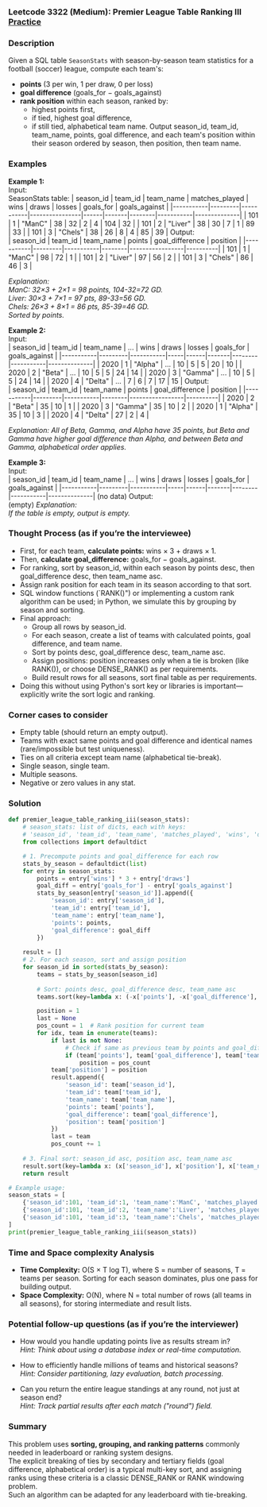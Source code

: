 ### Leetcode 3322 (Medium): Premier League Table Ranking III [Practice](https://leetcode.com/problems/premier-league-table-ranking-iii)

### Description  
Given a SQL table `SeasonStats` with season-by-season team statistics for a football (soccer) league, compute each team's:
- **points** (3 per win, 1 per draw, 0 per loss)
- **goal difference** (goals_for − goals_against)
- **rank position** within each season, ranked by:
  - highest points first,
  - if tied, highest goal difference,
  - if still tied, alphabetical team name.
Output season_id, team_id, team_name, points, goal difference, and each team's position within their season ordered by season, then position, then team name.

### Examples  

**Example 1:**  
Input:  
SeasonStats table:
| season_id | team_id | team_name | matches_played | wins | draws | losses | goals_for | goals_against |
|-----------|---------|-----------|----------------|------|-------|--------|-----------|--------------|
|    101    |    1    |  "ManC"   |       38       |  32  |   2   |   4    |    104    |      32      |
|    101    |    2    |  "Liver"  |       38       |  30  |   7   |   1    |     89    |      33      |
|    101    |    3    |  "Chels"  |       38       |  26  |   8   |   4    |     85    |      39      |
Output:  
| season_id | team_id | team_name | points | goal_difference | position |
|-----------|---------|-----------|--------|-----------------|----------|
|    101    |    1    |  "ManC"   |  98    |       72        |     1    |
|    101    |    2    |  "Liver"  |  97    |       56        |     2    |
|    101    |    3    |  "Chels"  |  86    |       46        |     3    |

*Explanation:  
ManC: 32×3 + 2×1 = 98 points, 104-32=72 GD.  
Liver: 30×3 + 7×1 = 97 pts, 89-33=56 GD.  
Chels: 26×3 + 8×1 = 86 pts, 85-39=46 GD.  
Sorted by points.*

**Example 2:**  
Input:  
| season_id | team_id | team_name | ... | wins | draws | losses | goals_for | goals_against |
|-----------|---------|-----------|-----|------|-------|--------|-----------|--------------|
|   2020    |   1     | "Alpha"   | ... |  10  |   5   |   5    |    20     |     10       |
|   2020    |   2     | "Beta"    | ... |  10  |   5   |   5    |    24     |     14       |
|   2020    |   3     | "Gamma"   | ... |  10  |   5   |   5    |    24     |     14       |
|   2020    |   4     | "Delta"   | ... |   7  |   6   |   7    |    17     |     15       |
Output:  
| season_id | team_id | team_name | points | goal_difference | position |
|-----------|---------|-----------|--------|-----------------|----------|
|   2020    |   2     | "Beta"    |  35    |       10        |   1      |
|   2020    |   3     | "Gamma"   |  35    |       10        |   2      |
|   2020    |   1     | "Alpha"   |  35    |       10        |   3      |
|   2020    |   4     | "Delta"   |  27    |        2        |   4      |

*Explanation:
All of Beta, Gamma, and Alpha have 35 points, but Beta and Gamma have higher goal difference than Alpha, and between Beta and Gamma, alphabetical order applies.*

**Example 3:**  
Input:  
| season_id | team_id | team_name | ... | wins | draws | losses | goals_for | goals_against |
|-----------|---------|-----------|-----|------|-------|--------|-----------|--------------|
(no data)
Output:  
(empty)
*Explanation:  
If the table is empty, output is empty.*

### Thought Process (as if you’re the interviewee)  
- First, for each team, **calculate points:** wins × 3 + draws × 1.
- Then, **calculate goal_difference:** goals_for − goals_against.
- For ranking, sort by season_id, within each season by points desc, then goal_difference desc, then team_name asc.
- Assign rank position for each team in its season according to that sort.
- SQL window functions (`RANK()") or implementing a custom rank algorithm can be used; in Python, we simulate this by grouping by season and sorting.
- Final approach:  
  - Group all rows by season_id.
  - For each season, create a list of teams with calculated points, goal difference, and team name.
  - Sort by points desc, goal_difference desc, team_name asc.
  - Assign positions: position increases only when a tie is broken (like RANK()), or choose DENSE_RANK() as per requirements.
  - Build result rows for all seasons, sort final table as per requirements.
- Doing this without using Python's sort key or libraries is important—explicitly write the sort logic and ranking.

### Corner cases to consider  
- Empty table (should return an empty output).
- Teams with exact same points and goal difference and identical names (rare/impossible but test uniqueness).
- Ties on all criteria except team name (alphabetical tie-break).
- Single season, single team.
- Multiple seasons.
- Negative or zero values in any stat.

### Solution

```python
def premier_league_table_ranking_iii(season_stats):
    # season_stats: list of dicts, each with keys:
    # 'season_id', 'team_id', 'team_name', 'matches_played', 'wins', 'draws', 'losses', 'goals_for', 'goals_against'
    from collections import defaultdict

    # 1. Precompute points and goal_difference for each row
    stats_by_season = defaultdict(list)
    for entry in season_stats:
        points = entry['wins'] * 3 + entry['draws']
        goal_diff = entry['goals_for'] - entry['goals_against']
        stats_by_season[entry['season_id']].append({
            'season_id': entry['season_id'],
            'team_id': entry['team_id'],
            'team_name': entry['team_name'],
            'points': points,
            'goal_difference': goal_diff
        })
    
    result = []
    # 2. For each season, sort and assign position
    for season_id in sorted(stats_by_season):
        teams = stats_by_season[season_id]
        
        # Sort: points desc, goal_difference desc, team_name asc
        teams.sort(key=lambda x: (-x['points'], -x['goal_difference'], x['team_name']))

        position = 1
        last = None
        pos_count = 1  # Rank position for current team
        for idx, team in enumerate(teams):
            if last is not None:
                # Check if same as previous team by points and goal_diff and team_name
                if (team['points'], team['goal_difference'], team['team_name']) != (last['points'], last['goal_difference'], last['team_name']):
                    position = pos_count
            team['position'] = position
            result.append({
                'season_id': team['season_id'],
                'team_id': team['team_id'],
                'team_name': team['team_name'],
                'points': team['points'],
                'goal_difference': team['goal_difference'],
                'position': team['position']
            })
            last = team
            pos_count += 1
    
    # 3. Final sort: season_id asc, position asc, team_name asc
    result.sort(key=lambda x: (x['season_id'], x['position'], x['team_name']))
    return result

# Example usage:
season_stats = [
    {'season_id':101, 'team_id':1, 'team_name':'ManC', 'matches_played':38, 'wins':32, 'draws':2, 'losses':4, 'goals_for':104, 'goals_against':32},
    {'season_id':101, 'team_id':2, 'team_name':'Liver', 'matches_played':38, 'wins':30, 'draws':7, 'losses':1, 'goals_for':89, 'goals_against':33},
    {'season_id':101, 'team_id':3, 'team_name':'Chels', 'matches_played':38, 'wins':26, 'draws':8, 'losses':4, 'goals_for':85, 'goals_against':39},
]
print(premier_league_table_ranking_iii(season_stats))
```

### Time and Space complexity Analysis  

- **Time Complexity:** O(S × T log T), where S = number of seasons, T = teams per season. Sorting for each season dominates, plus one pass for building output.
- **Space Complexity:** O(N), where N = total number of rows (all teams in all seasons), for storing intermediate and result lists.

### Potential follow-up questions (as if you’re the interviewer)  

- How would you handle updating points live as results stream in?  
  *Hint: Think about using a database index or real-time computation.*

- How to efficiently handle millions of teams and historical seasons?  
  *Hint: Consider partitioning, lazy evaluation, batch processing.*

- Can you return the entire league standings at any round, not just at season end?  
  *Hint: Track partial results after each match ("round") field.*

### Summary
This problem uses **sorting, grouping, and ranking patterns** commonly needed in leaderboard or ranking system designs.  
The explicit breaking of ties by secondary and tertiary fields (goal difference, alphabetical order) is a typical multi-key sort, and assigning ranks using these criteria is a classic DENSE_RANK or RANK windowing problem.  
Such an algorithm can be adapted for any leaderboard with tie-breaking.